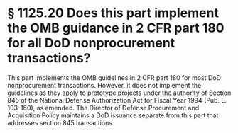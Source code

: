# § 1125.20   Does this part implement the OMB guidance in 2 CFR part 180 for all DoD nonprocurement transactions?

This part implements the OMB guidelines in 2 CFR part 180 for most DoD nonprocurement transactions. However, it does not implement the guidelines as they apply to prototype projects under the authority of Section 845 of the National Defense Authorization Act for Fiscal Year 1994 (Pub. L. 103-160), as amended. The Director of Defense Procurement and Acquisition Policy maintains a DoD issuance separate from this part that addresses section 845 transactions.




